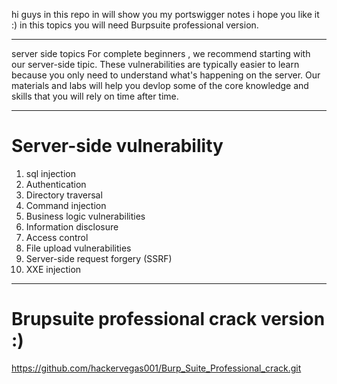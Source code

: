 hi guys in this repo in will show you my portswigger notes i hope you like it :)
in this topics you will need Burpsuite professional version.

-----------------------------------------------------------------------------------
server side topics
For complete beginners , we recommend starting with our server-side tipic. These vulnerabilities are typically 
easier to learn because you only need to understand what's happening on the server. 
Our materials and labs will help you devlop some of the  core knowledge and skills that you will 
rely on time after time.

---------------------------------------------------------------------------------------

# Server-side vulnerability
1. sql injection
2. Authentication
3. Directory traversal
4. Command injection
5. Business logic vulnerabilities
6. Information disclosure
7. Access control
8. File upload vulnerabilities
9. Server-side request forgery (SSRF)
10. XXE injection

-----------------------------------------------------------------------------------------

# Brupsuite professional crack version :)
https://github.com/hackervegas001/Burp_Suite_Professional_crack.git

